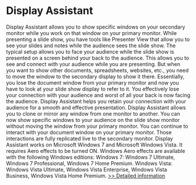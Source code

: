 # Display Assistant
Display Assistant allows you to show specific windows on your secondary monitor while you work on that window on your primary monitor.
While presenting a slide show, you have tools like Presenter View that allow you to see your slides and notes while the audience sees the slide show. The typical setup allows you to face your audience while the slide show is presented on a screen behind your back to the audience. This allows you to see and connect with your audience while you are presenting. But when you want to show other documents, spreadsheets, websites, etc., you need to move the window to the secondary display to show it there. Essentially, you lose the document window from your primary monitor and now you have to look at your slide show display to refer to it. You effectively lose your connection with your audience and worst of all your back is now facing the audience.
Display Assistant helps you retain your connection with your audience for a smooth and effective presentation. Display Assistant allows you to clone or mirror any window from one monitor to another. You can now show specific windows to your audience on the slide show monitor without moving the window from your primary monitor. You can continue to interact with your document window on your primary monitor. Those interactions are fully replicated live to the secondary monitor.
Display Assistant works on Microsoft Windows 7 and Microsoft Windows Vista. It requires Aero effects to be turned ON. Windows Aero effects are available with the following Windows editions:
Windows 7: Windows 7 Ultimate, Windows 7 Professional, Windows 7 Home Premium.
Windows Vista: Windows Vista Ultimate, Windows Vista Enterprise, Windows Vista Business, Windows Vista Home Premium.
[>> Detailed information](https://secure.shareit.com/shareit/product.html?productid=300379094&affiliateid=200057808)